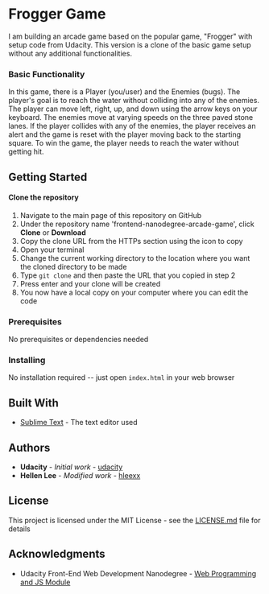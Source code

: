 # Frogger Game

I am building an arcade game based on the popular game, "Frogger" with setup code from Udacity. This version is a clone of the basic game setup without any additional functionalities.

### Basic Functionality

In this game, there is a Player (you/user) and the Enemies (bugs). The player's goal is to reach the water without colliding into any of the enemies. The player can move left, right, up, and down using the arrow keys on your keyboard. The enemies move at varying speeds on the three paved stone lanes. If the player collides with any of the enemies, the player receives an alert and the game is reset with the player moving back to the starting square. To win the game, the player needs to reach the water without getting hit.

## Getting Started

#### Clone the repository

1. Navigate to the main page of this repository on GitHub
2. Under the repository name 'frontend-nanodegree-arcade-game', click **Clone** or **Download**
3. Copy the clone URL from the HTTPs section using the icon to copy
4. Open your terminal
5. Change the current working directory to the location where you want the cloned directory to be made
6. Type `git clone` and then paste the URL that you copied in step 2
7. Press enter and your clone will be created
8. You now have a local copy on your computer where you can edit the code

### Prerequisites

No prerequisites or dependencies needed

### Installing

No installation required -- just open `index.html` in your web browser

## Built With

* [Sublime Text](https://www.sublimetext.com/) - The text editor used

## Authors

* **Udacity** - *Initial work* - [udacity](https://github.com/udacity)
* **Hellen Lee** - *Modified work* - [hleexx](https://github.com/hleexx)

## License

This project is licensed under the MIT License - see the [LICENSE.md](LICENSE.md) file for details

## Acknowledgments

* Udacity Front-End Web Development Nanodegree - [Web Programming and JS Module](https://www.udacity.com/course/front-end-web-developer-nanodegree--nd001)